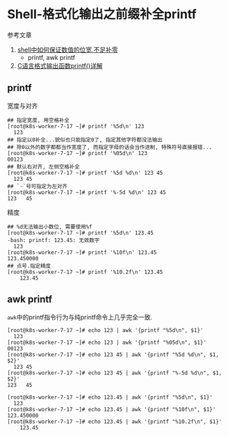 # Shell-格式化输出之前缀补全printf

参考文章

1. [shell中如何保证数值的位宽,不足补零](https://zhidao.baidu.com/question/1860205257450652267.html)
    - printf, awk printf
2. [C语言格式输出函数printf()详解](http://c.biancheng.net/cpp/html/33.html)

## printf

宽度与对齐

```console
## 指定宽度, 用空格补全
[root@k8s-worker-7-17 ~]# printf '%5d\n' 123
  123
## 指定以0补全...貌似也只能指定0了, 指定其他字符都没法输出
## 除0以外的数字都都当作宽度了, 而指定字母的话会当作进制, 特殊符号直接报错...
[root@k8s-worker-7-17 ~]# printf '%05d\n' 123
00123
## 默认右对齐, 左侧空格补全
[root@k8s-worker-7-17 ~]# printf '%5d %d\n' 123 45
  123 45
## `-`号可指定为左对齐
[root@k8s-worker-7-17 ~]# printf '%-5d %d\n' 123 45
123   45
```

精度

```
## %d无法输出小数位, 需要使用%f
[root@k8s-worker-7-17 ~]# printf '%5d\n' 123.45
-bash: printf: 123.45: 无效数字
  123
[root@k8s-worker-7-17 ~]# printf '%10f\n' 123.45
123.450000
## 点号.指定精度
[root@k8s-worker-7-17 ~]# printf '%10.2f\n' 123.45
    123.45
```

## awk printf

`awk`中的printf指令行为与纯printf命令上几乎完全一致.

```
[root@k8s-worker-7-17 ~]# echo 123 | awk '{printf "%5d\n", $1}'
  123
[root@k8s-worker-7-17 ~]# echo 123 | awk '{printf "%05d\n", $1}'
00123
[root@k8s-worker-7-17 ~]# echo 123 45 | awk '{printf "%5d %d\n", $1, $2}'
  123 45
[root@k8s-worker-7-17 ~]# echo 123 45 | awk '{printf "%-5d %d\n", $1, $2}'
123   45
```

```
[root@k8s-worker-7-17 ~]# echo 123.45 | awk '{printf "%5d\n", $1}'
  123
[root@k8s-worker-7-17 ~]# echo 123.45 | awk '{printf "%10f\n", $1}'
123.450000
[root@k8s-worker-7-17 ~]# echo 123.45 | awk '{printf "%10.2f\n", $1}'
    123.45
```

